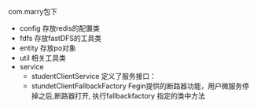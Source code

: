 com.marry包下
* config 存放redis的配置类
* fdfs 存放fastDFS的工具类
* entity 存放po对象
* util 相关工具类
* service 
    * studentClientService 定义了服务接口：
    * stundetClientFallbackFactory Fegin提供的断路器功能，用户微服务停掉之后,断路器打开,
    执行fallbackfactory 指定的类中方法